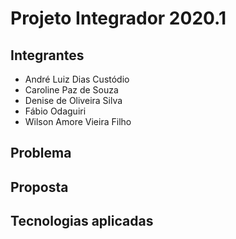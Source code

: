 # Projeto Integrador 2020.1

## Integrantes

  - André Luiz Dias Custódio
  - Caroline Paz de Souza
  - Denise de Oliveira Silva
  - Fábio Odaguiri
  - Wilson Amore Vieira Filho

## Problema



## Proposta



## Tecnologias aplicadas